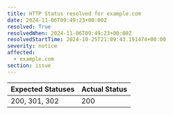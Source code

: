 ```yaml
---
title: HTTP Status resolved for example.com
date: 2024-11-06T09:49:23+00:00Z
resolved: True
resolvedWhen: 2024-11-06T09:49:23+00:00Z
resolvedStartTime: 2024-10-25T21:09:43.191474+00:00
severity: notice
affected:
  - example.com
section: issue
---
```


| Expected Statuses | Actual Status  |
|-------------------|----------------|
| 200, 301, 302 | 200 |
